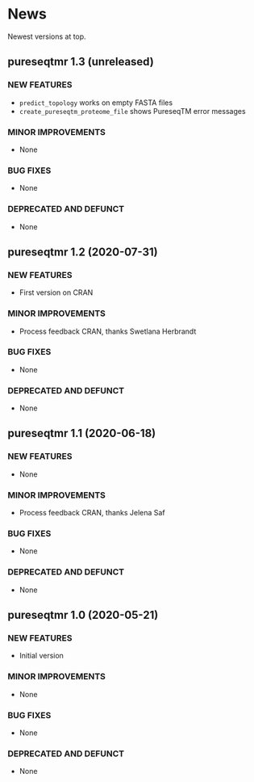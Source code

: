 # News

Newest versions at top.

## pureseqtmr 1.3 (unreleased)

### NEW FEATURES

  * `predict_topology` works on empty FASTA files
  * `create_pureseqtm_proteome_file` shows PureseqTM error messages

### MINOR IMPROVEMENTS

  * None

### BUG FIXES

  * None

### DEPRECATED AND DEFUNCT

  * None

## pureseqtmr 1.2 (2020-07-31)

### NEW FEATURES

  * First version on CRAN

### MINOR IMPROVEMENTS

  * Process feedback CRAN, thanks Swetlana Herbrandt

### BUG FIXES

  * None

### DEPRECATED AND DEFUNCT

  * None

## pureseqtmr 1.1 (2020-06-18)

### NEW FEATURES

  * None

### MINOR IMPROVEMENTS

  * Process feedback CRAN, thanks Jelena Saf

### BUG FIXES

  * None

### DEPRECATED AND DEFUNCT

  * None

## pureseqtmr 1.0 (2020-05-21)

### NEW FEATURES

  * Initial version

### MINOR IMPROVEMENTS

  * None

### BUG FIXES

  * None

### DEPRECATED AND DEFUNCT

  * None

